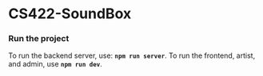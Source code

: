 # CS422-SoundBox

### Run the project

To run the backend server, use: **`npm run server`**. 
To run the frontend, artist, and admin, use **`npm run dev`**.
